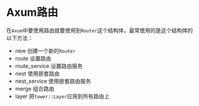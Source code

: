 # Axum路由

在`Axum`中要使用路由就要使用到`Router`这个结构体，最常使用的是这个结构体的以下方法：
* new  创建一个新的`Router`
* route  设置路由
* route_service  设置路由服务
* nest   使用嵌套路由
* nest_service   使用嵌套路由服务
* merge  组合路由
* layer  把`tower::Layer`应用到所有路由上
